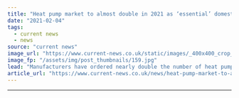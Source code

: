 ```yaml
---
title: "Heat pump market to almost double in 2021 as ‘essential’ domestic decarbonisation picks up speed"
date: "2021-02-04"
tags: 
  - current news
  - news
source: "current news"
image_url: "https://www.current-news.co.uk/static/images/_400x400_crop_center-center/Heat-pump-credit-parliament.uk-EAC.jpg"
image_fp: "/assets/img/post_thumbnails/159.jpg"
lead: "​Manufacturers have ordered nearly double the number of heat pumps currently on the shelves and in the warehouse in the UK to meet surging demand in 2021."
article_url: "https://www.current-news.co.uk/news/heat-pump-market-to-almost-double-in-2021-as-essential-domestic-decarbonisation-picks-up-speed?utm_source=rss-feeds&utm_medium=rss&utm_campaign=rss"
---
```


---
